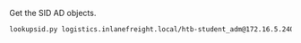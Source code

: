 Get the SID AD objects.

```sh
lookupsid.py logistics.inlanefreight.local/htb-student_adm@172.16.5.240 | grep "Domain SID"
```